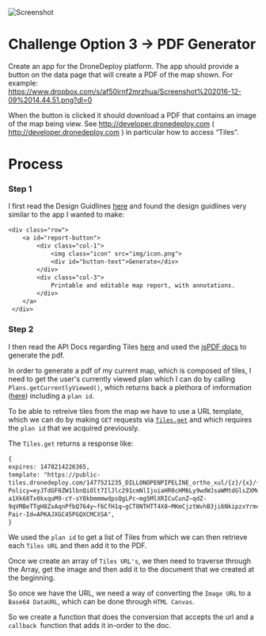 ![Screenshot](../img/dronedeploy.png)

# Challenge Option 3 -> PDF Generator
Create an app for the DroneDeploy platform. The app should provide a button on the data page that will create a PDF of the map shown. For example:
https://www.dropbox.com/s/af50irnf2mrzhua/Screenshot%202016-12-09%2014.44.51.png?dl=0

When the button is clicked it should download a PDF that contains an image of the map being view. See http://developer.dronedeploy.com ( http://developer.dronedeploy.com ) in particular how to access “Tiles”.

# Process

### Step 1
I first read the Design Guidlines [here](https://dronedeploy.gitbooks.io/dronedeploy-apps/content/getting_started.html) and found the design guidlines very similar to the app I wanted to make:

    <div class="row">
        <a id="report-button">
            <div class="col-1">
                <img class="icon" src="img/icon.png">
                <div id="button-text">Generate</div>
            </div>
            <div class="col-3">
                Printable and editable map report, with annotations.
            </div>
        </a>
     </div>

### Step 2
I then read the API Docs regarding Tiles [here](https://dronedeploy.gitbooks.io/dronedeploy-apps/content/tiles.html) and used the [jsPDF docs](https://github.com/MrRio/jsPDF) to generate the pdf.

In order to generate a pdf of my current map, which is composed of tiles, I need to get the user's currently viewed plan
which I can do by calling ```Plans.getCurrentlyViewed()```, which returns back a plethora of imformation ([here](https://dronedeploy.gitbooks.io/dronedeploy-apps/content/plans.html)) including a ```plan id```.

To be able to retreive tiles from the map we have to use a URL template, which we can do by making ```GET``` requests via [```Tiles.get```](https://dronedeploy.gitbooks.io/dronedeploy-apps/content/tiles.html) and which requires the ```plan id``` that we acquired previously.

 The ```Tiles.get``` returns a response like:

    {
    expires: 1478214226365,
    template: "https://public-tiles.dronedeploy.com/1477521235_DILLONOPENPIPELINE_ortho_xul/{z}/{x}/{y}.png?Policy=eyJTdGF0ZW1lbnQiOlt7IlJlc291cmNlIjoiaHR0cHM6Ly9wdWJsaWMtdGlsZXMuZHJvbmVkZXBsb3kuY29tLzE0Nzc1MjEyMzVfRElMTE9OT1BFTlBJUEVMSU5FX29ydGhvX3h1bC8qIiwiQ29uZGl0aW9uIjp7IkRhdGVMZXNzVGhhbiI6eyJBV1M6RXBvY2hUaW1lIjoxNDc4MjE0MjI2fX19XX0_&Signature=RxAMowpa1AxVdJ1HFdduwllksyyP2XGgEteisdAqjPrheTLIyq7-a1Xk68Tx0kxquM9-cY-sY8kbmmmwdpsQgLPc~mg5MlXRICuCunZ~qdZ-9qVMBeTTgH8ZxAqnPfbQ764y~f6CfH1q~gCT0NTHTT4X8~MKmCjztWvhB3ji6NkipzxYrm4osf60FFjf8IuaOUvBtzOv5Q1J6qXXiyRG4AtDmZWeVlSUQ7UH1UtzQpIPfLqq~EgX7XNDqt12rRckkRGWowm5uOGFT62tQ2fgF77KZCScJZ4HbmRFUHcD27GME~5uY6gakA~ydKDIcgX8emKpbENGyjdWJZ1lGggQFA__&Key-Pair-Id=APKAJXGC45PGQXCMCXSA",
    }

We used the  ```plan id``` to get a list of Tiles from which we can then retrieve each ```Tiles URL``` and then add it to the PDF.

Once we create an array of ```Tiles URL's```, we then need to traverse through the Array, get the image and then add it to the document that we created at the beginning.

So once we have the URL, we need a way of converting the ```Image URL``` to a ```Base64 DataURL```, which can be done through ```HTML Canvas```.

So we create a function that does the conversion that accepts the url and a ```callback ```function that adds it in-order to the doc.















